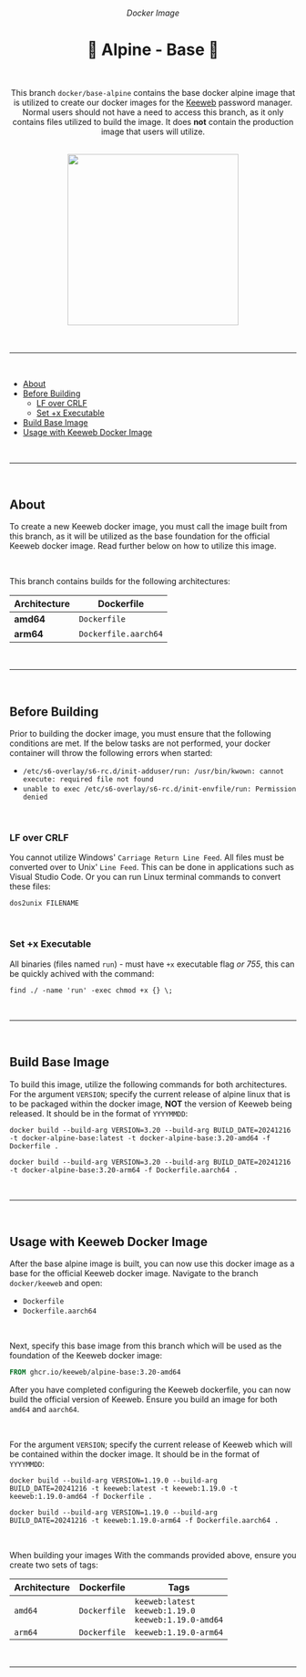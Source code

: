 <div align="center">
<h6>Docker Image</h6>
<h1>🔑 Alpine - Base 🔑</h1>

<br />

This branch `docker/base-alpine` contains the base docker alpine image that is utilized to create our docker images for the [Keeweb](https://keeweb.info/) password manager. Normal users should not have a need to access this branch, as it only contains files utilized to build the image. It does **not** contain the production image that users will utilize.

</p>

<br />

<img src="https://upload.wikimedia.org/wikipedia/commons/e/e6/Alpine_Linux.svg" width="300">

<br />
<br />

</div>

<br />

---

<br />

- [About](#about)
- [Before Building](#before-building)
  - [LF over CRLF](#lf-over-crlf)
  - [Set +x Executable](#set-x-executable)
- [Build Base Image](#build-base-image)
- [Usage with Keeweb Docker Image](#usage-with-keeweb-docker-image)


<br />

---

<br />

## About
To create a new Keeweb docker image, you must call the image built from this branch, as it will be utilized as the base foundation for the official Keeweb docker image. Read further below on how to utilize this image.

<br />

This branch contains builds for the following architectures:

| Architecture | Dockerfile |
| --- | --- |
| **amd64** | `Dockerfile` |
| **arm64** | `Dockerfile.aarch64` |

<br />

---

<br />

## Before Building

Prior to building the docker image, you must ensure that the following conditions are met. If the below tasks are not performed, your docker container will throw the following errors when started:

- `/etc/s6-overlay/s6-rc.d/init-adduser/run: /usr/bin/kwown: cannot execute: required file not found`
- `unable to exec /etc/s6-overlay/s6-rc.d/init-envfile/run: Permission denied`

<br />

### LF over CRLF

You cannot utilize Windows' `Carriage Return Line Feed`. All files must be converted over to Unix' `Line Feed`.  This can be done in applications such as Visual Studio Code. Or you can run Linux terminal commands to convert these files:

```shell
dos2unix FILENAME
```

<br />

### Set +x Executable
All binaries (files named `run`) - must have `+x` executable flag _or 755_, this can be quickly achived with the command:

```shell
find ./ -name 'run' -exec chmod +x {} \;
```

<br />

---

<br />

## Build Base Image

To build this image, utilize the following commands for both architectures. For the argument `VERSION`; specify the current release of alpine linux that is to be packaged within the docker image, **NOT** the version of Keeweb being released. It should be in the format of `YYYYMMDD`:

```shell ignore
docker build --build-arg VERSION=3.20 --build-arg BUILD_DATE=20241216 -t docker-alpine-base:latest -t docker-alpine-base:3.20-amd64 -f Dockerfile .

docker build --build-arg VERSION=3.20 --build-arg BUILD_DATE=20241216 -t docker-alpine-base:3.20-arm64 -f Dockerfile.aarch64 .
```

<br />

---

<br />

## Usage with Keeweb Docker Image

After the base alpine image is built, you can now use this docker image as a base for the official Keeweb docker image. Navigate to the branch `docker/keeweb` and open:

- `Dockerfile`
- `Dockerfile.aarch64`

<br />

Next, specify this base image from this branch which will be used as the foundation of the Keeweb docker image:

```dockerfile
FROM ghcr.io/keeweb/alpine-base:3.20-amd64
```

After you have completed configuring the Keeweb dockerfile, you can now build the official version of Keeweb. Ensure you build an image for both `amd64` and `aarch64`.

<br />

For the argument `VERSION`; specify the current release of Keeweb which will be contained within the docker image. It should be in the format of `YYYYMMDD`:

```shell
docker build --build-arg VERSION=1.19.0 --build-arg BUILD_DATE=20241216 -t keeweb:latest -t keeweb:1.19.0 -t keeweb:1.19.0-amd64 -f Dockerfile .

docker build --build-arg VERSION=1.19.0 --build-arg BUILD_DATE=20241216 -t keeweb:1.19.0-arm64 -f Dockerfile.aarch64 .
```

<br />

When building your images With the commands provided above, ensure you create two sets of tags:

| Architecture | Dockerfile | Tags |
| --- | --- | --- |
| `amd64` | `Dockerfile` | `keeweb:latest` <br /> `keeweb:1.19.0` <br /> `keeweb:1.19.0-amd64` |
| `arm64` | `Dockerfile` | `keeweb:1.19.0-arm64` |

<br />

---

<br />

<!-- BADGE > GENERAL -->
  [general-npmjs-uri]: https://npmjs.com
  [general-nodejs-uri]: https://nodejs.org
  [general-npmtrends-uri]: http://npmtrends.com/keeweb

<!-- BADGE > VERSION > GITHUB -->
  [github-version-img]: https://img.shields.io/github/v/tag/keeweb/keeweb?logo=GitHub&label=Version&color=ba5225
  [github-version-uri]: https://github.com/keeweb/keeweb/releases

<!-- BADGE > VERSION > GITHUB (For the Badge) -->
  [github-version-ftb-img]: https://img.shields.io/github/v/tag/keeweb/keeweb?style=for-the-badge&logo=github&logoColor=FFFFFF&logoSize=34&label=%20&color=ba5225
  [github-version-ftb-uri]: https://github.com/keeweb/keeweb/releases

<!-- BADGE > VERSION > NPMJS -->
  [npm-version-img]: https://img.shields.io/npm/v/keeweb?logo=npm&label=Version&color=ba5225
  [npm-version-uri]: https://npmjs.com/package/keeweb

<!-- BADGE > VERSION > PYPI -->
  [pypi-version-img]: https://img.shields.io/pypi/v/keeweb
  [pypi-version-uri]: https://pypi.org/project/keeweb/

<!-- BADGE > LICENSE > MIT -->
  [license-mit-img]: https://img.shields.io/badge/MIT-FFF?logo=creativecommons&logoColor=FFFFFF&label=License&color=9d29a0
  [license-mit-uri]: https://github.com/keeweb/keeweb/blob/main/LICENSE

<!-- BADGE > GITHUB > DOWNLOAD COUNT -->
  [github-downloads-img]: https://img.shields.io/github/downloads/keeweb/keeweb/total?logo=github&logoColor=FFFFFF&label=Downloads&color=376892
  [github-downloads-uri]: https://github.com/keeweb/keeweb/releases

<!-- BADGE > NPMJS > DOWNLOAD COUNT -->
  [npmjs-downloads-img]: https://img.shields.io/npm/dw/%40keeweb%2Fkeeweb?logo=npm&&label=Downloads&color=376892
  [npmjs-downloads-uri]: https://npmjs.com/package/keeweb

<!-- BADGE > GITHUB > DOWNLOAD SIZE -->
  [github-size-img]: https://img.shields.io/github/repo-size/keeweb/keeweb?logo=github&label=Size&color=59702a
  [github-size-uri]: https://github.com/keeweb/keeweb/releases

<!-- BADGE > NPMJS > DOWNLOAD SIZE -->
  [npmjs-size-img]: https://img.shields.io/npm/unpacked-size/keeweb/latest?logo=npm&label=Size&color=59702a
  [npmjs-size-uri]: https://npmjs.com/package/keeweb

<!-- BADGE > CODECOV > COVERAGE -->
  [codecov-coverage-img]: https://img.shields.io/codecov/c/github/keeweb/keeweb?token=MPAVASGIOG&logo=codecov&logoColor=FFFFFF&label=Coverage&color=354b9e
  [codecov-coverage-uri]: https://codecov.io/github/keeweb/keeweb

<!-- BADGE > ALL CONTRIBUTORS -->
  [contribs-all-img]: https://img.shields.io/github/all-contributors/keeweb/keeweb?logo=contributorcovenant&color=de1f6f&label=contributors
  [contribs-all-uri]: https://github.com/all-contributors/all-contributors

<!-- BADGE > GITHUB > BUILD > NPM -->
  [github-build-img]: https://img.shields.io/github/actions/workflow/status/keeweb/keeweb/deploy-docker.yml?logo=github&logoColor=FFFFFF&label=Build&color=%23278b30
  [github-build-uri]: https://github.com/keeweb/keeweb/actions/workflows/deploy-docker.yml

<!-- BADGE > GITHUB > BUILD > Pypi -->
  [github-build-pypi-img]: https://img.shields.io/github/actions/workflow/status/keeweb/keeweb/release-pypi.yml?logo=github&logoColor=FFFFFF&label=Build&color=%23278b30
  [github-build-pypi-uri]: https://github.com/keeweb/keeweb/actions/workflows/pypi-release.yml

<!-- BADGE > GITHUB > TESTS -->
  [github-tests-img]: https://img.shields.io/github/actions/workflow/status/keeweb/keeweb/npm-tests.yml?logo=github&label=Tests&color=2c6488
  [github-tests-uri]: https://github.com/keeweb/keeweb/actions/workflows/npm-tests.yml

<!-- BADGE > GITHUB > COMMIT -->
  [github-commit-img]: https://img.shields.io/github/last-commit/keeweb/keeweb?logo=conventionalcommits&logoColor=FFFFFF&label=Last%20Commit&color=313131
  [github-commit-uri]: https://github.com/keeweb/keeweb/commits/main/

<!-- BADGE > DOCKER HUB > VERSION -->
  [dockerhub-version-img]: https://img.shields.io/docker/v/antelle/keeweb/latest?logo=docker&logoColor=FFFFFF&label=Docker%20Version&color=ba5225
  [dockerhub-version-uri]: https://hub.docker.com/repository/docker/antelle/keeweb/general
